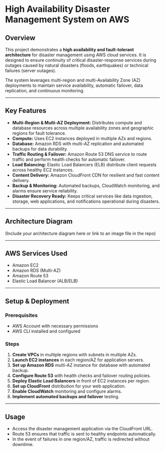 # High Availability Disaster Management System on AWS

## Overview
This project demonstrates a **high availability and fault-tolerant architecture** for disaster management using AWS cloud services. It is designed to ensure continuity of critical disaster-response services during outages caused by natural disasters (floods, earthquakes) or technical failures (server outages).

The system leverages multi-region and multi-Availability Zone (AZ) deployments to maintain service availability, automatic failover, data replication, and continuous monitoring.

---

## Key Features
- **Multi-Region & Multi-AZ Deployment:** Distributes compute and database resources across multiple availability zones and geographic regions for fault tolerance.
- **Compute:** Uses EC2 instances deployed in multiple AZs and regions.
- **Database:** Amazon RDS with multi-AZ replication and automated backups for data durability.
- **Traffic Routing & Failover:** Amazon Route 53 DNS service to route traffic and perform health checks for automatic failover.
- **Load Balancing:** Elastic Load Balancers (ELB) distribute client requests across healthy EC2 instances.
- **Content Delivery:** Amazon CloudFront CDN for resilient and fast content delivery.
- **Backup & Monitoring:** Automated backups, CloudWatch monitoring, and alarms ensure service reliability.
- **Disaster Recovery Ready:** Keeps critical services like data ingestion, storage, web applications, and notifications operational during disasters.

---

## Architecture Diagram
(Include your architecture diagram here or link to an image file in the repo)

---

## AWS Services Used
- Amazon EC2
- Amazon RDS (Multi-AZ)
- Amazon Route 53
- Elastic Load Balancer (ALB/ELB)

---

## Setup & Deployment

### Prerequisites
- AWS Account with necessary permissions
- AWS CLI installed and configured
 
### Steps
1. **Create VPCs** in multiple regions with subnets in multiple AZs.
2. **Launch EC2 instances** in each region/AZ for application servers.
3. **Set up Amazon RDS** multi-AZ instance for database with automated backup.
4. **Configure Route 53** with health checks and failover routing policies.
5. **Deploy Elastic Load Balancers** in front of EC2 instances per region.
6. **Set up CloudFront** distribution for your web application.
7. **Enable CloudWatch** monitoring and configure alarms.
8. **Implement automated backups and failover** testing.

---

## Usage
- Access the disaster management application via the CloudFront URL.
- Route 53 ensures that traffic is sent to healthy endpoints automatically.
- In the event of failures in one region/AZ, traffic is redirected without downtime.

